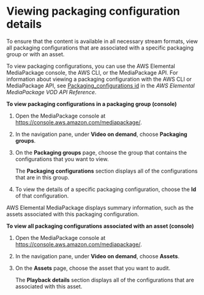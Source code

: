 # Viewing packaging configuration details<a name="pkg-cfig-view"></a>

To ensure that the content is available in all necessary stream formats, view all packaging configurations that are associated with a specific packaging group or with an asset\. 

To view packaging configurations, you can use the AWS Elemental MediaPackage console, the AWS CLI, or the MediaPackage API\. For information about viewing a packaging configuration with the AWS CLI or MediaPackage API, see [Packaging\_configurations id](mediapackage-vod/latest/apireference/packaging_configurations-id.html) in the *AWS Elemental MediaPackage VOD API Reference*\.

**To view packaging configurations in a packaging group \(console\)**

1. Open the MediaPackage console at [https://console\.aws\.amazon\.com/mediapackage/](https://console.aws.amazon.com/mediapackage/)\.

1. In the navigation pane, under **Video on demand**, choose **Packaging groups**\.

1. On the **Packaging groups** page, choose the group that contains the configurations that you want to view\. 

   The **Packaging configurations** section displays all of the configurations that are in this group\.

1. To view the details of a specific packaging configuration, choose the **Id** of that configuration\.

AWS Elemental MediaPackage displays summary information, such as the assets associated with this packaging configuration\.

**To view all packaging configurations associated with an asset \(console\)**

1. Open the MediaPackage console at [https://console\.aws\.amazon\.com/mediapackage/](https://console.aws.amazon.com/mediapackage/)\.

1. In the navigation pane, under **Video on demand**, choose **Assets**\.

1. On the **Assets** page, choose the asset that you want to audit\. 

   The **Playback details** section displays all of the configurations that are associated with this asset\.